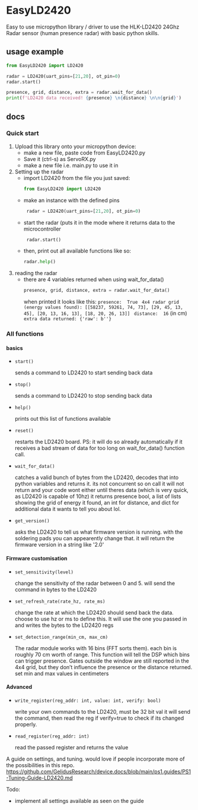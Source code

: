 # EasyLD2420
Easy to use micropython library / driver to use the HLK-LD2420 24Ghz Radar sensor (human presence radar) with basic python skills.

## usage example

```python
from EasyLD2420 import LD2420

radar = LD2420(uart_pins=[21,20], ot_pin=0)                
radar.start()     

presence, grid, distance, extra = radar.wait_for_data()
print(f'LD2420 data received! {presence} \n{distance} \n\n{grid}')
```

## docs

### Quick start
1. Upload this library onto your micropython device:
    - make a new file, paste code from EasyLD2420.py
    - Save it (ctrl-s) as ServoRX.py
    - make a new file i.e. main.py to use it in   
2. Setting up the radar
   - import LD2420 from the file you just saved:
     ```python
     from EasyLD2420 import LD2420
     ```
   - make an instance with the defined pins
     ```python
      radar = LD2420(uart_pins=[21,20], ot_pin=0)                 
     ```
   - start the radar (puts it in the mode where it returns data to the microcontroller
     ```python
      radar.start()
       ```
    - then, print out all available functions like so:
      ```python
      radar.help()
      ```
3. reading the radar
   - there are 4 variables returned when using wait_for_data()
     ```python
     presence, grid, distance, extra = radar.wait_for_data()
     ```
     when printed it looks like this:
    ``presence:  True ``
    ``4x4 radar grid (energy values found): [[58237, 59261, 74, 73], [29, 45, 13, 45], [20, 13, 16, 13], [18, 20, 26, 13]] ``
    ``distance:  16`` (in cm)
    ``extra data returned: {'raw': b''}``

### All functions

#### basics
  - `start()`
    
      sends a command to LD2420 to start sending back data
  - `stop()`
    
      sends a command to LD2420 to stop sending back data
  - `help()`
    
      prints out this list of functions available
  - `reset()`
    
      restarts the LD2420 board.
      PS: it will do so already automatically if it receives a bad stream of data for too long on wait_for_data() function call.
  - `wait_for_data()`
    
      catches a valid bunch of bytes from the LD2420, decodes that into python variables and returns it.
      its not concurrent so on call it will not return and your code wont either until theres data (which is very quick, as LD2420 is capable of 10hz)
      it returns presence bool, a list of lists showing the grid of energy it found, an int for distance, and dict for additional data it wants to tell you about lol.
  - `get_version()`
    
      asks the LD2420 to tell us what firmware version is running. with the soldering pads you can appearently change that.
      it will return the firmware version in a string like '2.0'
    
  #### Firmware customisation
  - `set_sensitivity(level)`
    
      change the sensitivity of the radar between 0 and 5.
      will send the command in bytes to the LD2420
  - `set_refresh_rate(rate_hz, rate_ms)`

      change the rate at which the LD2420 should send back the data.
      choose to use hz or ms to define this. It will use the one you passed in
      and writes the bytes to the LD2420 regs
  - `set_detection_range(min_cm, max_cm)`

      The radar module works with 16 bins (FFT sorts them). each bin is roughly 70 cm worth of range.
      This function will tell the DSP which bins can trigger presence.
      Gates outside the window are still reported in the 4x4 grid, but they don’t influence the presence or the distance returned.
      set min and max values in centimeters

#### Advanced
  - `write_register(reg_addr: int, value: int, verify: bool)`
  
    write your own commands to the LD2420, must be 32 bit val
    it will send the command, then read the reg if verify=true to check if its changed properly.
  - `read_register(reg_addr: int)`

    read the passed register and returns the value

A guide on settings, and tuning. would love if people incorporate more of the possibilities in this repo.
https://github.com/GelidusResearch/device.docs/blob/main/ps1.guides/PS1-Tuning-Guide-LD2420.md

Todo:
- implement all settings available as seen on the guide
